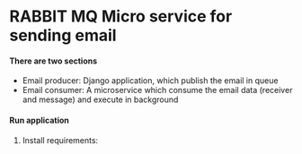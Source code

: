 # RABBIT MQ Micro service  for sending email

#### There are two sections
* Email producer: Django application, which publish the email in queue
* Email consumer: A microservice which consume the email data (receiver and message) and execute in background

#### Run application

1. Install requirements:

```

```
